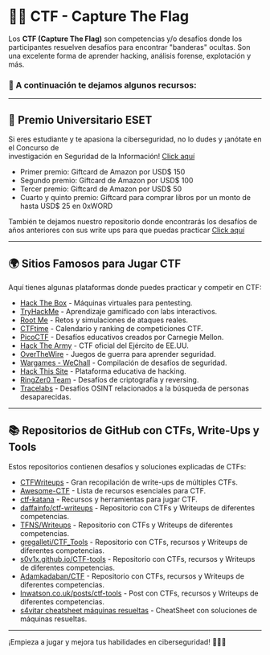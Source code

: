 # 🏴‍☠️ CTF - Capture The Flag  

Los **CTF (Capture The Flag)** son competencias y/o desafíos donde los participantes resuelven desafíos para encontrar "banderas" ocultas. Son una excelente forma de aprender hacking, análisis forense, explotación y más.  

### 📌 A continuación te dejamos algunos recursos:

---

## 🏅 Premio Universitario ESET  
Si eres estudiante y te apasiona la ciberseguridad, no lo dudes y ¡anótate en el Concurso de  
investigación en Seguridad de la Información! [Click aquí](https://www.eset.com/latam/premio-universitario/)  

- Primer premio: Giftcard de Amazon por USD$ 150  
- Segundo premio: Giftcard de Amazon por USD$ 100  
- Tercer premio: Giftcard de Amazon por USD$ 50  
- Cuarto y quinto premio: Giftcard para comprar libros por un monto de hasta USD$ 25 en 0xWORD  

También te dejamos nuestro repositorio donde encontrarás los desafíos de años anteriores con sus write ups para que puedas practicar [Click aquí](https://github.com/eset-la/PUE)  


---

## 🌍 Sitios Famosos para Jugar CTF  
Aquí tienes algunas plataformas donde puedes practicar y competir en CTF:  

- [Hack The Box](https://www.hackthebox.com/) - Máquinas virtuales para pentesting.  
- [TryHackMe](https://tryhackme.com/) - Aprendizaje gamificado con labs interactivos.  
- [Root Me](https://www.root-me.org/) - Retos y simulaciones de ataques reales.  
- [CTFtime](https://ctftime.org/) - Calendario y ranking de competiciones CTF.  
- [PicoCTF](https://picoctf.org/) - Desafíos educativos creados por Carnegie Mellon.  
- [Hack The Army](https://www.hackthearmy.com/) - CTF oficial del Ejército de EE.UU.  
- [OverTheWire](https://overthewire.org/wargames/) - Juegos de guerra para aprender seguridad.  
- [Wargames - WeChall](https://www.wechall.net/) - Compilación de desafíos de seguridad.  
- [Hack This Site](https://www.hackthissite.org/) - Plataforma educativa de hacking.  
- [RingZer0 Team](https://ringzer0ctf.com/) - Desafíos de criptografía y reversing.  
- [Tracelabs](https://www.tracelabs.org/) - Desafíos OSINT relacionados a la búsqueda de personas desaparecidas.  

---

## 📚 Repositorios de GitHub con CTFs, Write-Ups y Tools  
Estos repositorios contienen desafíos y soluciones explicadas de CTFs:  

- [CTFWriteups](https://github.com/ctfs/write-ups) - Gran recopilación de write-ups de múltiples CTFs.  
- [Awesome-CTF](https://github.com/apsdehal/awesome-ctf) - Lista de recursos esenciales para CTF.  
- [ctf-katana](https://github.com/JohnHammond/ctf-katana) - Recursos y herramientas para jugar CTF.  
- [daffainfo/ctf-writeups](https://github.com/daffainfo/ctf-writeup) - Repositorio con CTFs y Writeups de diferentes competencias.  
- [TFNS/Writeups](https://github.com/TFNS/writeups) - Repositorio con CTFs y Writeups de diferentes competencias.  
- [gregalleti/CTF_Tools](https://github.com/gregalletti/CTF_tools) - Repositorio con CTFs, recursos y Writeups de diferentes competencias.  
- [s0v1x.github.io/CTF-tools](https://s0v1x.github.io/CTF-tools/) - Repositorio con CTFs, recursos y Writeups de diferentes competencias.  
- [Adamkadaban/CTF](https://github.com/Adamkadaban/CTFs) - Repositorio con CTFs, recursos y Writeups de diferentes competencias.  
- [lnwatson.co.uk/posts/ctf-tools](https://lnwatson.co.uk/posts/ctf-tools/) - Post con CTFs, recursos y Writeups de diferentes competencias.  
- [s4vitar cheatsheet máquinas resueltas](https://drive.google.com/file/d/1lsd961cQ_yE6xm7ChQVqV2E-508VDpqd/edit?conridepde=fuepersoftlac) - CheatSheet con soluciones de máquinas resueltas.  

---

¡Empieza a jugar y mejora tus habilidades en ciberseguridad! 🚀🏴‍☠️  
